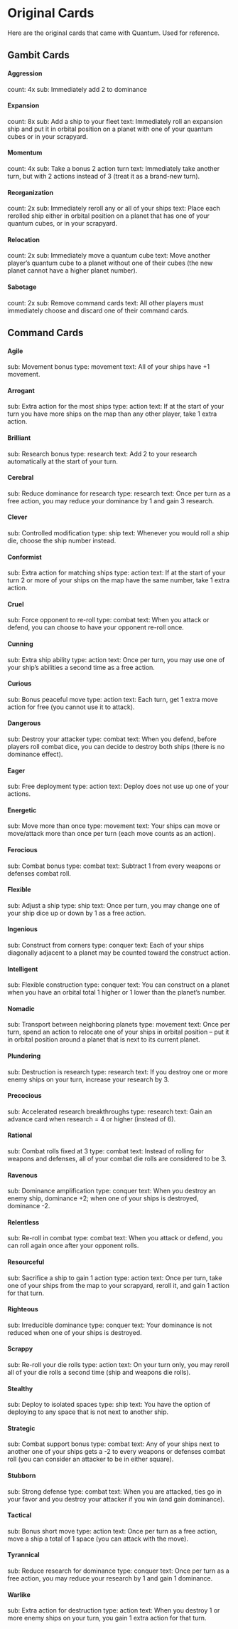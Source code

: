 # Original Cards
Here are the original cards that came with Quantum. Used for reference.

## Gambit Cards

#### Aggression
count: 4x
sub: Immediately add 2 to dominance

#### Expansion
count: 8x
sub:  Add a ship to your fleet
text: Immediately roll an expansion ship and put it in orbital position on a planet with one of your quantum cubes or in your scrapyard.

#### Momentum
count: 4x
sub: Take a bonus 2 action turn
text: Immediately take another turn, but with 2 actions instead of 3 (treat it as a brand-new turn).

#### Reorganization
count: 2x
sub: Immediately reroll any or all of your ships
text: Place each rerolled ship either in orbital position on a planet that has one of your quantum cubes, or in your scrapyard.

#### Relocation
count: 2x
sub: Immediately move a quantum cube
text: Move another player’s quantum cube to a planet without one of their cubes (the new planet cannot have a higher planet number).

#### Sabotage
count: 2x
sub: Remove command cards
text: All other players must immediately choose and discard one of their command cards.




## Command Cards

#### Agile
sub: Movement bonus
type: movement
text: All of your ships have +1 movement.

#### Arrogant
sub: Extra action for the most ships
type: action
text: If at the start of your turn you have more ships on the map than any other player, take 1 extra action.

#### Brilliant
sub: Research bonus
type: research
text: Add 2 to your research automatically at the start of your turn.

#### Cerebral
sub: Reduce dominance for research
type: research
text: Once per turn as a free action, you may reduce your dominance by 1 and gain 3 research.

#### Clever
sub: Controlled modification
type: ship
text: Whenever you would roll a ship die, choose the ship number instead.

#### Conformist
sub: Extra action for matching ships
type: action
text: If at the start of your turn 2 or more of your ships on the map have the same number, take 1 extra action.

#### Cruel
sub: Force opponent to re-roll
type: combat
text: When you attack or defend, you can choose to have your opponent re-roll once.

#### Cunning
sub: Extra ship ability
type: action
text: Once per turn, you may use one of your ship’s abilities a second time as a free action.

#### Curious
sub: Bonus peaceful move
type: action
text: Each turn, get 1 extra move action for free (you cannot use it to attack).

#### Dangerous
sub: Destroy your attacker
type: combat
text: When you defend, before players roll combat dice, you can decide to destroy both ships (there is no dominance effect).

#### Eager
sub: Free deployment
type: action
text: Deploy does not use up one of your actions.

#### Energetic
sub: Move more than once
type: movement
text: Your ships can move or move/attack more than once per turn (each move counts as an action).

#### Ferocious
sub: Combat bonus
type: combat
text: Subtract 1 from every weapons or defenses combat roll.

#### Flexible
sub: Adjust a ship
type: ship
text: Once per turn, you may change one of your ship dice up or down by 1 as a free action.

#### Ingenious
sub: Construct from corners
type: conquer
text: Each of your ships diagonally adjacent to a planet may be counted toward the construct action.

#### Intelligent
sub: Flexible construction
type: conquer
text: You can construct on a planet when you have an orbital total 1 higher or 1 lower than the planet’s number.

#### Nomadic
sub: Transport between neighboring planets
type: movement
text: Once per turn, spend an action to relocate one of your ships in orbital position – put it in orbital position around a planet that is next to its current planet.

#### Plundering
sub: Destruction is research
type: research
text: If you destroy one or more enemy ships on your turn, increase your research by 3.

#### Precocious
sub: Accelerated research breakthroughs
type: research
text: Gain an advance card when research = 4 or higher (instead of 6).

#### Rational
sub: Combat rolls fixed at 3
type: combat
text: Instead of rolling for weapons and defenses, all of your combat die rolls are considered to be 3.

#### Ravenous
sub: Dominance amplification
type: conquer
text: When you destroy an enemy ship, dominance +2; when one of your ships is destroyed, dominance -2.

#### Relentless
sub: Re-roll in combat
type: combat
text: When you attack or defend, you can roll again once after your opponent rolls.

#### Resourceful
sub: Sacrifice a ship to gain 1 action
type: action
text: Once per turn, take one of your ships from the map to your scrapyard, reroll it, and gain 1 action for that turn.

#### Righteous
sub: Irreducible dominance
type: conquer
text: Your dominance is not reduced when one of your ships is destroyed.

#### Scrappy
sub: Re-roll your die rolls
type: action
text: On your turn only, you may reroll all of your die rolls a second time (ship and weapons die rolls).

#### Stealthy
sub: Deploy to isolated spaces
type: ship
text: You have the option of deploying to any space that is not next to another ship.

#### Strategic
sub: Combat support bonus
type: combat
text: Any of your ships next to another one of your ships gets a -2 to every weapons or defenses combat roll (you can consider an attacker to be in either square).

#### Stubborn
sub: Strong defense
type: combat
text: When you are attacked, ties go in your favor and you destroy your attacker if you win (and gain dominance).

#### Tactical
sub: Bonus short move
type: action
text: Once per turn as a free action, move a ship a total of 1 space (you can attack with the move).

#### Tyrannical
sub: Reduce research for dominance
type: conquer
text: Once per turn as a free action, you may reduce your research by 1 and gain 1 dominance.

#### Warlike
sub: Extra action for destruction
type: action
text: When you destroy 1 or more enemy ships on your turn, you gain 1 extra action for that turn.

